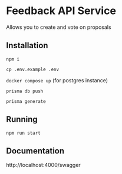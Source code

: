 # Feedback API Service
Allows you to create and vote on proposals

## Installation
`npm i`

`cp .env.example .env`

`docker compose up` (for postgres instance)

`prisma db push`

`prisma generate`


## Running
`npm run start`

## Documentation
http://localhost:4000/swagger
